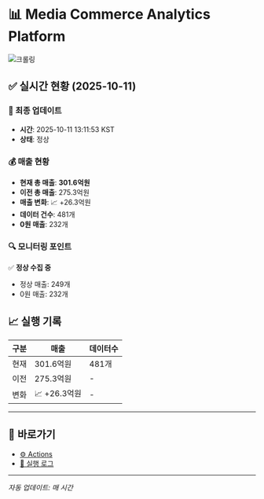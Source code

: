 # 📊 Media Commerce Analytics Platform

![크롤링](https://img.shields.io/badge/크롤링-정상-green)

## ✅ 실시간 현황 (2025-10-11)

### 📍 최종 업데이트
- **시간**: 2025-10-11 13:11:53 KST
- **상태**: 정상

### 💰 매출 현황
- **현재 총 매출**: **301.6억원**
- **이전 총 매출**: 275.3억원
- **매출 변화**: 📈 +26.3억원
- **데이터 건수**: 481개
- **0원 매출**: 232개

### 🔍 모니터링 포인트

✅ **정상 수집 중**
- 정상 매출: 249개
- 0원 매출: 232개


## 📈 실행 기록

| 구분 | 매출 | 데이터수 |
|------|------|----------|
| 현재 | 301.6억원 | 481개 |
| 이전 | 275.3억원 | - |
| 변화 | 📈 +26.3억원 | - |

---

## 🔗 바로가기

- [⚙️ Actions](../../actions)
- [📝 실행 로그](../../actions/workflows/daily_scraping.yml)

---

*자동 업데이트: 매 시간*
